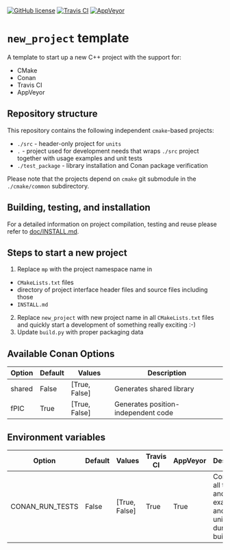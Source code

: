 [![GitHub license](https://img.shields.io/badge/license-MIT-blue.svg?maxAge=3600)](https://raw.githubusercontent.com/mpusz/new-project-template/master/LICENSE)
[![Travis CI](https://img.shields.io/travis/com/mpusz/new-project-template/master.svg?label=Travis%20CI)](https://travis-ci.com/mpusz/new-project-template)
[![AppVeyor](https://img.shields.io/appveyor/ci/mpusz/new-project-template/master.svg?label=AppVeyor)](https://ci.appveyor.com/project/mpusz/new-project-template)

# `new_project` template

A template to start up a new C++ project with the support for:
- CMake
- Conan
- Travis CI
- AppVeyor


## Repository structure

This repository contains the following independent `cmake`-based projects:
 - `./src` - header-only project for `units`
 - `.` - project used for development needs that wraps `./src` project together with
   usage examples and unit tests
 - `./test_package` - library installation and Conan package verification
 
Please note that the projects depend on `cmake` git submodule in the `./cmake/common`
subdirectory.


## Building, testing, and installation

For a detailed information on project compilation, testing and reuse please refer to
[doc/INSTALL.md](doc/INSTALL.md).


## Steps to start a new project

1. Replace `mp` with the project namespace name in
  - `CMakeLists.txt` files
  - directory of project interface header files and source files including those
  - `INSTALL.md`
2. Replace `new_project` with new project name in all `CMakeLists.txt` files and quickly start
   a development of something really exciting :-)
3. Update `build.py` with proper packaging data


## Available Conan Options

| Option | Default | Values        | Description                         |
|--------|---------|---------------|-------------------------------------|
| shared | False   | [True, False] | Generates shared library            |
| fPIC   | True    | [True, False] | Generates position-independent code |


## Environment variables

| Option          | Default | Values        | Travis CI | AppVeyor | Description                                                             |
|-----------------|---------|---------------|-----------|----------|-------------------------------------------------------------------------|
| CONAN_RUN_TESTS | False   | [True, False] | True      | True     | Compiles all the tests and examples and runs unit tests during CI build |
